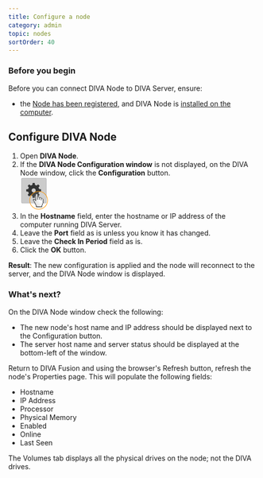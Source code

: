```yaml
---
title: Configure a node
category: admin
topic: nodes
sortOrder: 40
---
```


### Before you begin

Before you can connect DIVA Node to DIVA Server, ensure:

- the [Node has been registered](/v3/admin/create-node.html), and DIVA Node is [installed on the computer](/v3/admin/install-node.html).


## Configure DIVA Node

<ol>

  <li>Open <strong>DIVA Node</strong>.</li>

  <li>
    If the <strong>DIVA Node Configuration window</strong> is not displayed, on the DIVA Node window, click the <strong>Configuration</strong> button.
    <br/>
    <img src="/images/v2/fusion/diva-node-configuration-button.png"/>
  </li>

  <li>In the <strong>Hostname</strong> field, enter the hostname or IP address of the computer running DIVA Server.</li>

  <li>Leave the <strong>Port</strong> field as is unless you know it has changed.</li>

  <li>Leave the <strong>Check In Period</strong> field as is.</li>

  <li>Click the <strong>OK</strong> button.</li>

</ol>

<p class="tip tip--result">
  <strong>Result</strong>: The new configuration is applied and the node will reconnect to the server, and the DIVA Node window is displayed.
</p>

### What's next?

On the DIVA Node window check the following:

- The new node's host name and IP address should be displayed next to the Configuration button.
- The server host name and server status should be displayed at the bottom-left of the window.

Return to DIVA Fusion and using the browser's Refresh button, refresh the node's Properties page. This will populate the following fields:

- Hostname
- IP Address
- Processor
- Physical Memory
- Enabled
- Online
- Last Seen

The Volumes tab displays all the physical drives on the node; not the DIVA drives.
